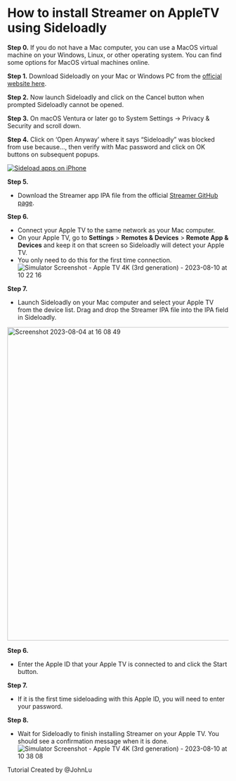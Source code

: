 # How to install Streamer on AppleTV using Sideloadly

**Step 0.** 
If you do not have a Mac computer, you can use a MacOS virtual machine on your Windows, Linux, or other operating system. You can find some options for MacOS virtual machines online.

**Step 1.** 
Download Sideloadly on your Mac or Windows PC from the [official website here](https://sideloadly.io/).

**Step 2.** 
Now launch Sideloadly and click on the Cancel button when prompted Sideloadly cannot be opened.

**Step 3.** 
On macOS Ventura or later go to System Settings -> Privacy & Security and scroll down.

**Step 4.** 
Click on ‘Open Anyway’ where it says “Sideloadly” was blocked from use because…, then verify with Mac password and click on OK buttons on subsequent popups.

[![Sideload apps on iPhone](https://ioshacker.com/wp-content/uploads/2023/01/Install-Sideloadly-1-1024x690.jpg)](https://ioshacker.com/wp-content/uploads/2023/01/Install-Sideloadly-1.jpg)

**Step 5.** 
- Download the Streamer app IPA file from the official [Streamer GitHub page](https://github.com/StreamerApp/Streamer).

**Step 6.** 
- Connect your Apple TV to the same network as your Mac computer. 
- On your Apple TV, go to **Settings** > **Remotes & Devices** > **Remote App & Devices** and keep it on that screen so Sideloadly will detect your Apple TV.
- You only need to do this for the first time connection.
![Simulator Screenshot - Apple TV 4K (3rd generation) - 2023-08-10 at 10 22 16](https://github.com/StreamerApp/Streamer/assets/96978272/a5dd0a07-0fc4-4429-a308-256542e96473)

**Step 7.** 
- Launch Sideloadly on your Mac computer and select your Apple TV from the device list. Drag and drop the Streamer IPA file into the IPA field in Sideloadly.
<img width="712" alt="Screenshot 2023-08-04 at 16 08 49" src="https://github.com/StreamerApp/Streamer/assets/96978272/2a61cf04-1d02-4991-bf85-7a49ed2ce7de">

**Step 6.** 
- Enter the Apple ID that your Apple TV is connected to and click the Start button.

**Step 7.** 
- If it is the first time sideloading with this Apple ID, you will need to enter your password.

**Step 8.** 
- Wait for Sideloadly to finish installing Streamer on your Apple TV. You should see a confirmation message when it is done.
![Simulator Screenshot - Apple TV 4K (3rd generation) - 2023-08-10 at 10 38 08](https://github.com/StreamerApp/Streamer/assets/96978272/75f6ca42-b5da-4d5c-9f91-d1f456ba6be3)


Tutorial Created by @JohnLu
